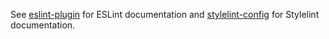 See [eslint-plugin](packages/eslint-plugin) for ESLint documentation and [stylelint-config](packages/stylelint-config) for Stylelint documentation.
